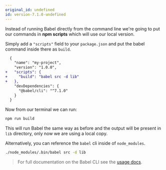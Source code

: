```yaml
---
original_id: undefined
id: version-7.1.0-undefined
---
```

Instead of running Babel directly from the command line we're going to put our
commands in **npm scripts** which will use our local version.

Simply add a `"scripts"` field to your `package.json` and put the babel command
inside there as `build`.

```diff
  {
    "name": "my-project",
    "version": "1.0.0",
+   "scripts": {
+     "build": "babel src -d lib"
+   },
    "devDependencies": {
      "@babel/cli": "^7.1.0"
    }
  }
```

Now from our terminal we can run:

```sh
npm run build
```

This will run Babel the same way as before and the output will be present in
`lib` directory, only now we are using a local copy.

Alternatively, you can reference the `babel` cli inside of `node_modules`.

```sh
./node_modules/.bin/babel src -d lib
```

<blockquote class="babel-callout babel-callout-info">
  <p>
    For full documentation on the Babel CLI see the
    <a href="/docs/usage/cli/">usage docs</a>.
  </p>
</blockquote>
